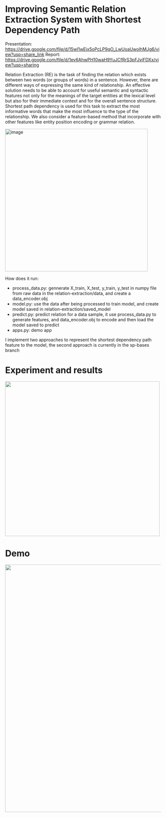 # Improving Semantic Relation Extraction System with Shortest Dependency Path
Presentation: https://drive.google.com/file/d/15wI1wEjx5oPcLP9qO_LwUoaUwolhMJg6/view?usp=share_link
Report: https://drive.google.com/file/d/1ev6AhwPH10waH9YuJCfRrS3pFJviFDXx/view?usp=sharing

Relation Extraction (RE) is the task of finding the relation which exists between two words (or groups of words) in a sentence. However, there are different ways of expressing the same kind of relationship. An effective solution needs to be able to account for useful semantic and syntactic features not only for the meanings of the target entities at the lexical level but also for their immediate context and for the overall sentence structure.  Shortest path dependency is used for this task to extract the most informative words that make the most influence to the type of the relationship. We also consider a feature-based method that incorporate with other features like entity position encoding or grammar relation.

<img width="461" alt="image" src="https://user-images.githubusercontent.com/84280247/220658280-0b80c51d-efe1-4036-a896-c77ebc7f8a73.png">

How does it run:
- process_data.py: gennerate X_train, X_test, y_train, y_test in numpy file from raw data in the relation-extraction/data, and create a data_encoder.obj
- model.py: use the data after being processed to train model, and create model saved in relation-extraction/saved_model
- predict.py: predict relation for a data sample, it use process_data.py to generate features, and data_encoder.obj to encode and then load the model saved to predict
- apps.py: demo app

I implement two approaches to represent the shortest dependency path feature to the model, the second approach is currently in the sp-bases branch

# Experiment and results
<img src="https://user-images.githubusercontent.com/84280247/223452855-087c57ef-70f0-4c17-9118-2169336332bf.png"  width="500">

# Demo
<img src="https://user-images.githubusercontent.com/84280247/223474150-4a567212-0ec5-4426-a766-daa9741c2ad7.png"  width="800">

